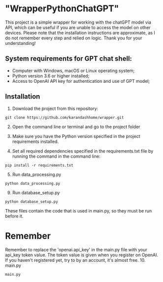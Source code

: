 # "WrapperPythonChatGPT"

This project is a simple wrapper for working with the chatGPT model via API, which can be useful if you are unable to access the model on other devices. Please note that the installation instructions are approximate, as I do not remember every step and relied on logic. Thank you for your understanding!

## System requirements for GPT chat shell:

- Computer with Windows, macOS or Linux operating system;
- Python version 3.6 or higher installed;
- Access to OpenAI API key for authentication and use of GPT model;

## Installation

1. Download the project from this repository:

  `git clone https://github.com/karandashhome/wrapper.git`

2. Open the command line or terminal and go to the project folder

3. Make sure you have the Python version specified in the project requirements installed.

4. Set all required dependencies specified in the requirements.txt file by running the command in the command line:

  `pip install -r requirements.txt`

5. Run data_processing.py

  `python data_processing.py`

9. Run database_setup.py

  `python database_setup.py`

These files contain the code that is used in main.py, so they must be run before it.

#  Remember 
Remember to replace the 'openai.api_key' in the main.py file with your api_key token value. The token value is given when you register on OpenAI. If you haven't registered yet, try to by an account, it's almost free.
10. main.py

  `main.py`
